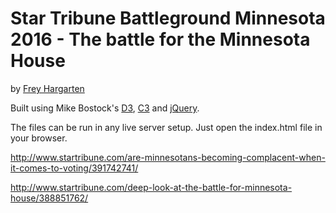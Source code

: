 Star Tribune Battleground Minnesota 2016 - The battle for the Minnesota House
================

by [Frey Hargarten](https://github.com/jeffhargarten)

Built using Mike Bostock's [D3](https://github.com/mbostock/d3), [C3](https://github.com/masayuki0812/c3) and [jQuery](https://github.com/jquery/jquery).

The files can be run in any live server setup. Just open the index.html file in your browser.

http://www.startribune.com/are-minnesotans-becoming-complacent-when-it-comes-to-voting/391742741/

http://www.startribune.com/deep-look-at-the-battle-for-minnesota-house/388851762/